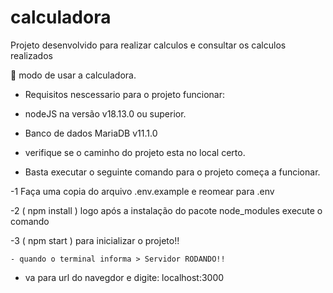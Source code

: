 # calculadora

Projeto desenvolvido para realizar calculos e consultar os calculos realizados


🚀 modo de usar a calculadora. 

- Requisitos nescessario para o projeto funcionar:

- nodeJS na versão  v18.13.0 ou superior.

- Banco de dados MariaDB v11.1.0

- verifique se o caminho do projeto esta no local certo. 

- Basta executar o seguinte comando para o projeto começa a funcionar. 
 
-1 Faça uma copia do arquivo .env.example e reomear para .env

-2 ( npm install ) logo após a instalação do pacote node_modules execute o comando  

-3 ( npm start ) para inicializar o projeto!! 

    - quando o terminal informa > Servidor RODANDO!!

- va para url do navegdor e digite: localhost:3000 






